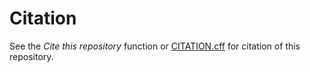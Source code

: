 # Citation

See the *Cite this repository* function or [CITATION.cff](https://github.com/rl-institut/super-repo/blob/develop/CITATION.cff) for citation of this repository.